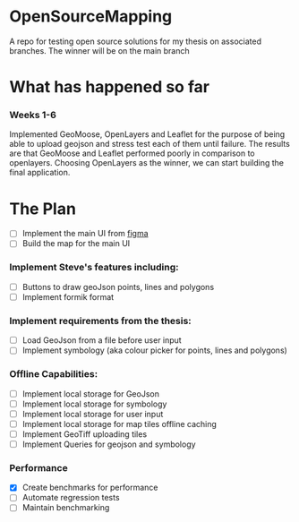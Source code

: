 # OpenSourceMapping
A repo for testing open source solutions for my thesis on associated branches. The winner will be on the main branch

# What has happened so far
### Weeks 1-6
Implemented GeoMoose, OpenLayers and Leaflet for the purpose of being able to upload geojson and stress test each of them until failure. 
The results are that GeoMoose and Leaflet performed poorly in comparison to openlayers. Choosing OpenLayers as the winner, we can start building the final application. 

# The Plan
- [ ]  Implement the main UI from [figma](https://www.figma.com/file/Mi1rOnJrmOvQbkW3S5J6gL/Thesis-Mockup?node-id=0%3A1)
- [ ]  Build the map for the main UI
### Implement Steve's features including: 
- [ ]  Buttons to draw geoJson points, lines and polygons
- [ ]  Implement formik format 

### Implement requirements from the thesis:
- [ ]  Load GeoJson from a file before user input 
- [ ]  Implement symbology (aka colour picker for points, lines and polygons)

### Offline Capabilities:
- [ ]  Implement local storage for GeoJson
- [ ]  Implement local storage for symbology
- [ ]  Implement local storage for user input
- [ ]  Implement local storage for map tiles offline caching
- [ ]  Implement GeoTiff uploading tiles 
- [ ]  Implement Queries for geojson and symbology

### Performance 
- [x] Create benchmarks for performance
- [ ]  Automate regression tests
- [ ]  Maintain benchmarking 
